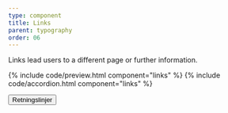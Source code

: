 ```yaml
---
type: component
title: Links
parent: typography
order: 06
---
```


<!-- Links section begin -->

<p class="font-lead">Links lead users to a different page or further information.</p>

{% include code/preview.html component="links" %}
{% include code/accordion.html component="links" %}
<div class="accordion-bordered accordion-docs">
  <button class="button-unstyled accordion-button"
      aria-expanded="true" aria-controls="link-docs">
    Retningslinjer
  </button>
  <div id="link-docs" class="accordion-content" aria-hidden="false">
   
  </div>
</div>
